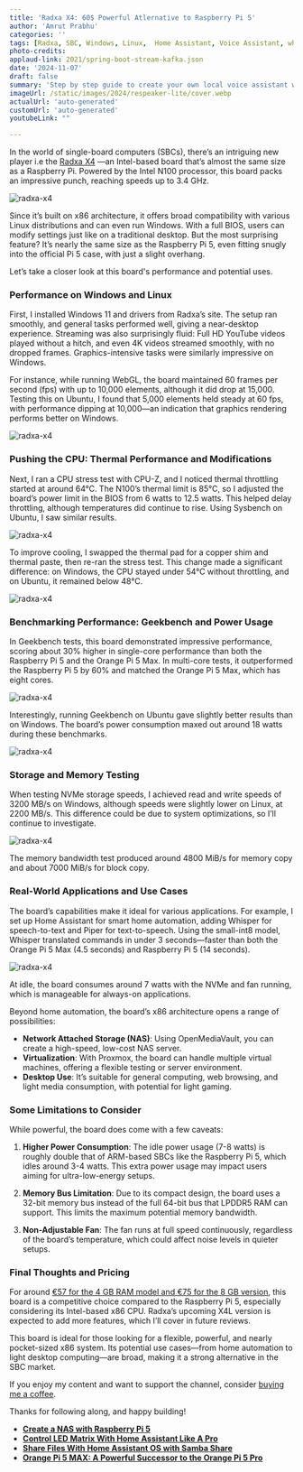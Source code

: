```yaml
---
title: 'Radxa X4: 60$ Powerful Atlernative to Raspberry Pi 5'
author: 'Amrut Prabhu'
categories: ''
tags: [Radxa, SBC, Windows, Linux,  Home Assistant, Voice Assistant, whisper, piper]
photo-credits:
applaud-link: 2021/spring-boot-stream-kafka.json
date: '2024-11-07'
draft: false
summary: 'Step by step guide to create your own local voice assistant with Home Assistant with on-device Wake Word detection'
imageUrl: /static/images/2024/respeaker-lite/cover.webp
actualUrl: 'auto-generated'
customUrl: 'auto-generated'
youtubeLink: ""

---
```

<TOCInline toc={props.toc} asDisclosure />  


In the world of single-board computers (SBCs), there’s an intriguing new player i.e the [Radxa X4](https://s.click.aliexpress.com/e/_DkuskjB) —an Intel-based board that’s almost the same size as a Raspberry Pi. Powered by the Intel N100 processor, this board packs an impressive punch, reaching speeds up to 3.4 GHz. 

![radxa-x4](/static/images/2024/radxa-x4-sbc/intel-n100.webp)

Since it’s built on x86 architecture, it offers broad compatibility with various Linux distributions and can even run Windows. With a full BIOS, users can modify settings just like on a traditional desktop. But the most surprising feature? It’s nearly the same size as the Raspberry Pi 5, even fitting snugly into the official Pi 5 case, with just a slight overhang.

Let’s take a closer look at this board's performance and potential uses.

### Performance on Windows and Linux

First, I installed Windows 11 and drivers from Radxa’s site. The setup ran smoothly, and general tasks performed well, giving a near-desktop experience. Streaming was also surprisingly fluid: Full HD YouTube videos played without a hitch, and even 4K videos streamed smoothly, with no dropped frames. Graphics-intensive tasks were similarly impressive on Windows. 

For instance, while running WebGL, the board maintained 60 frames per second (fps) with up to 10,000 elements, although it did drop at 15,000. Testing this on Ubuntu, I found that 5,000 elements held steady at 60 fps, with performance dipping at 10,000—an indication that graphics rendering performs better on Windows.

![radxa-x4](/static/images/2024/radxa-x4-sbc/webgl.webp)

### Pushing the CPU: Thermal Performance and Modifications

Next, I ran a CPU stress test with CPU-Z, and I noticed thermal throttling started at around 64°C. The N100’s thermal limit is 85°C, so I adjusted the board’s power limit in the BIOS from 6 watts to 12.5 watts. This helped delay throttling, although temperatures did continue to rise. Using Sysbench on Ubuntu, I saw similar results. 

![radxa-x4](/static/images/2024/radxa-x4-sbc/cpu-temperatures.webp)

To improve cooling, I swapped the thermal pad for a copper shim and thermal paste, then re-ran the stress test. This change made a significant difference: on Windows, the CPU stayed under 54°C without throttling, and on Ubuntu, it remained below 48°C.

![radxa-x4](/static/images/2024/radxa-x4-sbc/thermal-paste.webp)

### Benchmarking Performance: Geekbench and Power Usage

In Geekbench tests, this board demonstrated impressive performance, scoring about 30% higher in single-core performance than both the Raspberry Pi 5 and the Orange Pi 5 Max. In multi-core tests, it outperformed the Raspberry Pi 5 by 60% and matched the Orange Pi 5 Max, which has eight cores. 

![radxa-x4](/static/images/2024/radxa-x4-sbc/geekbench-comparison.webp)

Interestingly, running Geekbench on Ubuntu gave slightly better results than on Windows. The board’s power consumption maxed out around 18 watts during these benchmarks.

![radxa-x4](/static/images/2024/radxa-x4-sbc/geekbench-ubuntu.webp)

### Storage and Memory Testing

When testing NVMe storage speeds, I achieved read and write speeds of 3200 MB/s on Windows, although speeds were slightly lower on Linux, at 2200 MB/s. This difference could be due to system optimizations, so I’ll continue to investigate. 

![radxa-x4](/static/images/2024/radxa-x4-sbc/nvme-performance.webp)

The memory bandwidth test produced around 4800 MiB/s for memory copy and about 7000 MiB/s for block copy.

### Real-World Applications and Use Cases

The board’s capabilities make it ideal for various applications. For example, I set up Home Assistant for smart home automation, adding Whisper for speech-to-text and Piper for text-to-speech. Using the small-int8 model, Whisper translated commands in under 3 seconds—faster than both the Orange Pi 5 Max (4.5 seconds) and Raspberry Pi 5 (14 seconds). 

![radxa-x4](/static/images/2024/radxa-x4-sbc/voice-assistant-performance.webp)

At idle, the board consumes around 7 watts with the NVMe and fan running, which is manageable for always-on applications.

Beyond home automation, the board’s x86 architecture opens a range of possibilities:

-   **Network Attached Storage (NAS)**: Using OpenMediaVault, you can create a high-speed, low-cost NAS server.
-   **Virtualization**: With Proxmox, the board can handle multiple virtual machines, offering a flexible testing or server environment.
-   **Desktop Use**: It’s suitable for general computing, web browsing, and light media consumption, with potential for light gaming.

### Some Limitations to Consider

While powerful, the board does come with a few caveats:

1.  **Higher Power Consumption**: The idle power usage (7-8 watts) is roughly double that of ARM-based SBCs like the Raspberry Pi 5, which idles around 3-4 watts. This extra power usage may impact users aiming for ultra-low-energy setups.
    
2.  **Memory Bus Limitation**: Due to its compact design, the board uses a 32-bit memory bus instead of the full 64-bit bus that LPDDR5 RAM can support. This limits the maximum potential memory bandwidth.
    
3.  **Non-Adjustable Fan**: The fan runs at full speed continuously, regardless of the board’s temperature, which could affect noise levels in quieter setups.
    

### Final Thoughts and Pricing

For around [€57 for the 4 GB RAM model and €75 for the 8 GB version](https://s.click.aliexpress.com/e/_DkuskjB), this board is a competitive choice compared to the Raspberry Pi 5, especially considering its Intel-based x86 CPU. Radxa’s upcoming X4L version is expected to add more features, which I’ll cover in future reviews.

This board is ideal for those looking for a flexible, powerful, and nearly pocket-sized x86 system. Its potential use cases—from home automation to light desktop computing—are broad, making it a strong alternative in the SBC market.

If you enjoy my content and want to support the channel, consider [buying me a coffee](https://buymeacoffee.com/amrutprabhu).

Thanks for following along, and happy building!

-   [**Create a NAS with Raspberry Pi 5**](https://smarthomecircle.com/create-nas-with-raspberry-pi-5)
-   [**Control LED Matrix With Home Assistant Like A Pro**](https://smarthomecircle.com/how-to-control-8x32-led-matrix-like-a-pro)
-   [**Share Files With Home Assistant OS with Samba Share**](https://smarthomecircle.com/easily-share-files-with-home-assistant-using-samba-share)
-   [**Orange Pi 5 MAX: A Powerful Successor to the Orange Pi 5 Pro**](https://smarthomecircle.com/Orange-pi-5-max-a-powerful-successor-to-orange-pi-5-pro)

